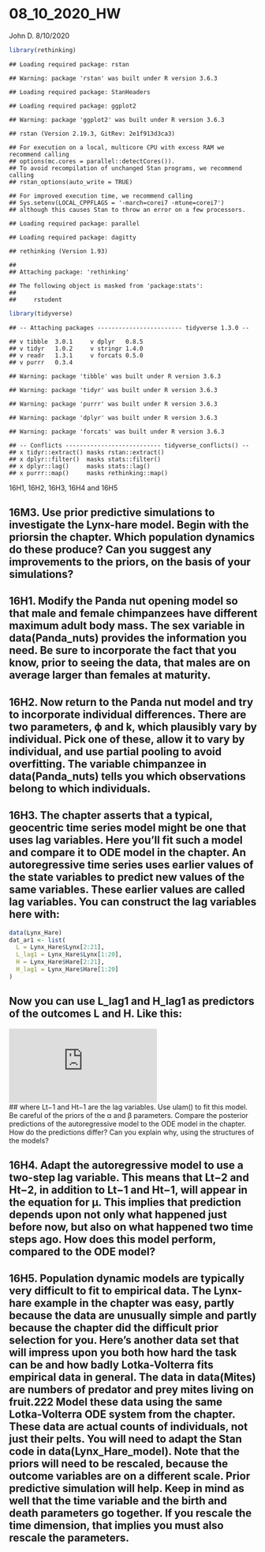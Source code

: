 08\_10\_2020\_HW
================
John D.
8/10/2020

``` r
library(rethinking)
```

    ## Loading required package: rstan

    ## Warning: package 'rstan' was built under R version 3.6.3

    ## Loading required package: StanHeaders

    ## Loading required package: ggplot2

    ## Warning: package 'ggplot2' was built under R version 3.6.3

    ## rstan (Version 2.19.3, GitRev: 2e1f913d3ca3)

    ## For execution on a local, multicore CPU with excess RAM we recommend calling
    ## options(mc.cores = parallel::detectCores()).
    ## To avoid recompilation of unchanged Stan programs, we recommend calling
    ## rstan_options(auto_write = TRUE)

    ## For improved execution time, we recommend calling
    ## Sys.setenv(LOCAL_CPPFLAGS = '-march=corei7 -mtune=corei7')
    ## although this causes Stan to throw an error on a few processors.

    ## Loading required package: parallel

    ## Loading required package: dagitty

    ## rethinking (Version 1.93)

    ## 
    ## Attaching package: 'rethinking'

    ## The following object is masked from 'package:stats':
    ## 
    ##     rstudent

``` r
library(tidyverse)
```

    ## -- Attaching packages ------------------------ tidyverse 1.3.0 --

    ## v tibble  3.0.1     v dplyr   0.8.5
    ## v tidyr   1.0.2     v stringr 1.4.0
    ## v readr   1.3.1     v forcats 0.5.0
    ## v purrr   0.3.4

    ## Warning: package 'tibble' was built under R version 3.6.3

    ## Warning: package 'tidyr' was built under R version 3.6.3

    ## Warning: package 'purrr' was built under R version 3.6.3

    ## Warning: package 'dplyr' was built under R version 3.6.3

    ## Warning: package 'forcats' was built under R version 3.6.3

    ## -- Conflicts --------------------------- tidyverse_conflicts() --
    ## x tidyr::extract() masks rstan::extract()
    ## x dplyr::filter()  masks stats::filter()
    ## x dplyr::lag()     masks stats::lag()
    ## x purrr::map()     masks rethinking::map()

16H1, 16H2, 16H3, 16H4 and 16H5

## 16M3. Use prior predictive simulations to investigate the Lynx-hare model. Begin with the priorsin the chapter. Which population dynamics do these produce? Can you suggest any improvements to the priors, on the basis of your simulations?

## 16H1. Modify the Panda nut opening model so that male and female chimpanzees have different maximum adult body mass. The sex variable in data(Panda\_nuts) provides the information you need. Be sure to incorporate the fact that you know, prior to seeing the data, that males are on average larger than females at maturity.

## 16H2. Now return to the Panda nut model and try to incorporate individual differences. There are two parameters, ϕ and k, which plausibly vary by individual. Pick one of these, allow it to vary by individual, and use partial pooling to avoid overfitting. The variable chimpanzee in data(Panda\_nuts) tells you which observations belong to which individuals.

## 16H3. The chapter asserts that a typical, geocentric time series model might be one that uses lag variables. Here you’ll fit such a model and compare it to ODE model in the chapter. An autoregressive time series uses earlier values of the state variables to predict new values of the same variables. These earlier values are called lag variables. You can construct the lag variables here with:

``` r
data(Lynx_Hare)
dat_ar1 <- list(
  L = Lynx_Hare$Lynx[2:21],
  L_lag1 = Lynx_Hare$Lynx[1:20],
  H = Lynx_Hare$Hare[2:21],
  H_lag1 = Lynx_Hare$Hare[1:20]
)
```

## Now you can use L\_lag1 and H\_lag1 as predictors of the outcomes L and H. Like this:

  
![
L\_t \\sim LogNormal(log \\mu\_{L,t}, \\sigma\_L) \\\\
\\mu\_{L,t} = \\alpha\_L + \\beta\_{LL}L\_{t-1} + \\beta\_{LH}H\_{t-1}
\\\\
H\_t \\sim LogNormal(log \\mu\_{H,t}, \\sigma\_H) \\\\
\\mu\_{H,t} = \\alpha\_H + \\beta\_{HH}H\_{t-1} + \\beta\_{HL}L\_{t-1}
](https://latex.codecogs.com/png.latex?%0AL_t%20%5Csim%20LogNormal%28log%20%5Cmu_%7BL%2Ct%7D%2C%20%5Csigma_L%29%20%5C%5C%0A%5Cmu_%7BL%2Ct%7D%20%3D%20%5Calpha_L%20%2B%20%5Cbeta_%7BLL%7DL_%7Bt-1%7D%20%2B%20%5Cbeta_%7BLH%7DH_%7Bt-1%7D%20%5C%5C%0AH_t%20%5Csim%20LogNormal%28log%20%5Cmu_%7BH%2Ct%7D%2C%20%5Csigma_H%29%20%5C%5C%0A%5Cmu_%7BH%2Ct%7D%20%3D%20%5Calpha_H%20%2B%20%5Cbeta_%7BHH%7DH_%7Bt-1%7D%20%2B%20%5Cbeta_%7BHL%7DL_%7Bt-1%7D%0A
"
L_t \\sim LogNormal(log \\mu_{L,t}, \\sigma_L) \\\\
\\mu_{L,t} = \\alpha_L + \\beta_{LL}L_{t-1} + \\beta_{LH}H_{t-1} \\\\
H_t \\sim LogNormal(log \\mu_{H,t}, \\sigma_H) \\\\
\\mu_{H,t} = \\alpha_H + \\beta_{HH}H_{t-1} + \\beta_{HL}L_{t-1}
")  
\#\# where Lt−1 and Ht−1 are the lag variables. Use ulam() to fit this
model. Be careful of the priors of the α and β parameters. Compare the
posterior predictions of the autoregressive model to the ODE model in
the chapter. How do the predictions differ? Can you explain why, using
the structures of the models?

## 16H4. Adapt the autoregressive model to use a two-step lag variable. This means that Lt−2 and Ht−2, in addition to Lt−1 and Ht−1, will appear in the equation for µ. This implies that prediction depends upon not only what happened just before now, but also on what happened two time steps ago. How does this model perform, compared to the ODE model?

## 16H5. Population dynamic models are typically very difficult to fit to empirical data. The Lynx-hare example in the chapter was easy, partly because the data are unusually simple and partly because the chapter did the difficult prior selection for you. Here’s another data set that will impress upon you both how hard the task can be and how badly Lotka-Volterra fits empirical data in general. The data in data(Mites) are numbers of predator and prey mites living on fruit.222 Model these data using the same Lotka-Volterra ODE system from the chapter. These data are actual counts of individuals, not just their pelts. You will need to adapt the Stan code in data(Lynx\_Hare\_model). Note that the priors will need to be rescaled, because the outcome variables are on a different scale. Prior predictive simulation will help. Keep in mind as well that the time variable and the birth and death parameters go together. If you rescale the time dimension, that implies you must also rescale the parameters.
